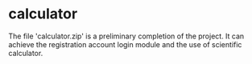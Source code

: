 # calculator
The file 'calculator.zip' is a preliminary completion of the project. It can achieve the registration account login module and the use of scientific calculator.
